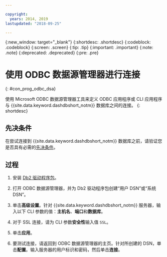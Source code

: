 ```yaml
---

copyright:
  years: 2014, 2019
lastupdated: "2018-09-25"

---
```


<!-- Attribute definitions --> 
{:new_window: target="_blank"}
{:shortdesc: .shortdesc}
{:codeblock: .codeblock}
{:screen: .screen}
{:tip: .tip}
{:important: .important}
{:note: .note}
{:deprecated: .deprecated}
{:pre: .pre}

# 使用 ODBC 数据源管理器进行连接
{: #con_prog_odbc_dsa}

使用 Microsoft ODBC 数据源管理器工具来定义 ODBC 应用程序或 CLI 应用程序与 {{site.data.keyword.dashdbshort_notm}} 数据库之间的连接。
{: shortdesc}

## 先决条件

在尝试连接到 {{site.data.keyword.dashdbshort_notm}} 数据库之前，请验证您是否具有必需的[先决条件](connecting.html#prereqs)。

<!-- Before you can connect to your database, you must perform the following steps:

- [Verify prerequisites](prereqs.html), including installing driver packages, configuring your local environment, and downloading SSL certificates (if needed)
- Collect [connection information](credentials.html), including database details such as host name and port numbers, and connection credentials such as user ID and password -->

## 过程

1. 安装 [Db2 驱动程序包](driver_pkg.html)。

2. 打开 ODBC 数据源管理器，并为 Db2 驱动程序包创建“用户 DSN”或“系统 DSN”。
    
3. 单击**高级设置**。针对 {{site.data.keyword.dashdbshort_notm}} 服务器，输入以下 CLI 参数的值：**主机名**、**端口**和**数据库**。
    
4. 对于 SSL 连接，请为 CLI 参数**安全性**输入值 `SSL`。
    
5. 单击**应用**。
    
6. 要测试连接，请返回到 ODBC 数据源管理器的主页。针对所创建的 DSN，单击**配置**。输入服务器的用户标识和密码，然后单击**连接**。

